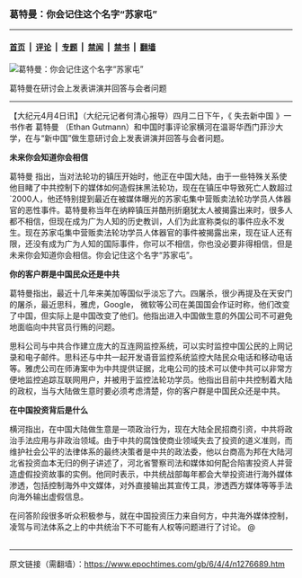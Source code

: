 ### 葛特曼：你会记住这个名字“苏家屯”

---

#### [首页](../../../..?n1276689) &nbsp;|&nbsp; [评论](../../../../../epoch-comment?n1276689) &nbsp;|&nbsp; [专题](../../../../../epoch-special?n1276689) &nbsp;|&nbsp; [禁闻](../../../../../epoch-news?n1276689) &nbsp;|&nbsp; [禁书](../../../../../books?n1276689) &nbsp;|&nbsp; [翻墙](https://github.com/gfw-breaker/nogfw/blob/master/README.md?n1276689)


<div><img alt="葛特曼：你会记住这个名字“苏家屯”" class="attachment-djy_600_400 size-djy_600_400 wp-post-image" src="https://i.epochtimes.com/assets/uploads/2006/04/604040255531462-600x400.jpg"/>
<div class="caption">
 <p>
  葛特曼在研讨会上发表讲演并回答与会者问题
 </p>
</div></div><hr/><div class="post_content" id="artbody" itemprop="articleBody">
 <!-- article content begin -->
 <p>
  【大纪元4月4日讯】（大纪元记者何清心报导）四月二日下午，《
  <ok href="https://www.epochtimes.com/gb/tag/%E5%A4%B1%E5%8E%BB%E6%96%B0%E4%B8%AD%E5%9B%BD.html">
   失去新中国
  </ok>
  》一书作者
  <ok href="https://www.epochtimes.com/gb/tag/%E8%91%9B%E7%89%B9%E6%9B%BC.html">
   葛特曼
  </ok>
  （Ethan Gutmann）和中国时事评论家横河在温哥华西门菲沙大学，在与“新中国”做生意研讨会上发表讲演并回答与会者问题。
 </p>
 <p>
  <b>
   未来你会知道你会相信
  </b>
 </p>
 <p>
  <ok href="https://www.epochtimes.com/gb/tag/%E8%91%9B%E7%89%B9%E6%9B%BC.html">
   葛特曼
  </ok>
  指出，当对法轮功的镇压开始时，他正在中国大陆，由于一些特殊关系使他目睹了中共控制下的媒体如何造假抹黑法轮功，现在在镇压中导致死亡人数超过`2000人，他还特别提到最近在被媒体曝光的苏家屯集中营贩卖法轮功学员人体器官的恶性事件。葛特曼称当年在纳粹镇压并酷刑折磨犹太人被揭露出来时，很多人都不相信，但现在成为广为人知的历史教训，人们为此宣称类似的事件应永不发生。现在苏家屯集中营贩卖法轮功学员人体器官的事件被揭露出来，现在证人还有限，还没有成为广为人知的国际事件，你可以不相信，你也没必要非得相信，但是未来你会知道你会相信。你会记住这个名字“苏家屯”。
 </p>
 <p>
  <b>
   你的客户群是中国民众还是中共
  </b>
 </p>
 <p>
  葛特曼指出，最近十几年来美加等国似乎淡忘了六。四屠杀，很少再提及在天安门的屠杀，最近思科，雅虎，Google， 微软等公司在美国国会作证时称，他们改变了中国，但实际上是中国改变了他们。他指出进入中国做生意的外国公司不可避免地面临向中共官员行贿的问题。
 </p>
 <p>
  思科公司与中共合作建立庞大的互连网监控系统，可以实时监控中国公民的上网记录和电子邮件。思科还与中共一起开发语音监控系统监控大陆民众电话和移动电话等。雅虎公司在师涛案中为中共提供证据，北电公司的技术可以使中共可以非常方便地监控追踪互联网用户，并被用于监控法轮功学员。他指出目前中共控制着大陆的政权，当与大陆做生意时要必须考虑清楚，你的客户群是中国民众还是中共。
 </p>
 <p>
  <b>
   在中国投资背后是什么
  </b>
 </p>
 <p>
  横河指出，在中国大陆做生意是一项政治行为，现在大陆全民招商引资，中共将政治手法应用与非政治领域。由于中共的腐蚀使商业领域失去了投资的道义准则，而维护社会公平的法律体系的最终决策者是中共的政法委，他以台商高为邦在大陆河北省投资血本无归的例子讲述了，河北省警察司法和媒体如何配合陷害投资人并营造虚假投资故事的实例。他同时表示，中共统战部每年都会大举投资进行海外媒体渗透，包括控制海外中文媒体，对外直接输出其宣传工具，渗透西方媒体等等手法向海外输出虚假信息。
 </p>
 <p>
  在问答阶段很多听众积极参与，就在中国投资压力来自何方，中共海外媒体控制，凌驾与司法体系之上的中共统治下不可能有人权等问题进行了讨论。 @
  <font color="#ffffff">
   (http://www.dajiyuan.com)
  </font>
 </p>
 <!-- article content end -->
 <div id="below_article_ad">
 </div>
</div>


---

原文链接（需翻墙）：https://www.epochtimes.com/gb/6/4/4/n1276689.htm